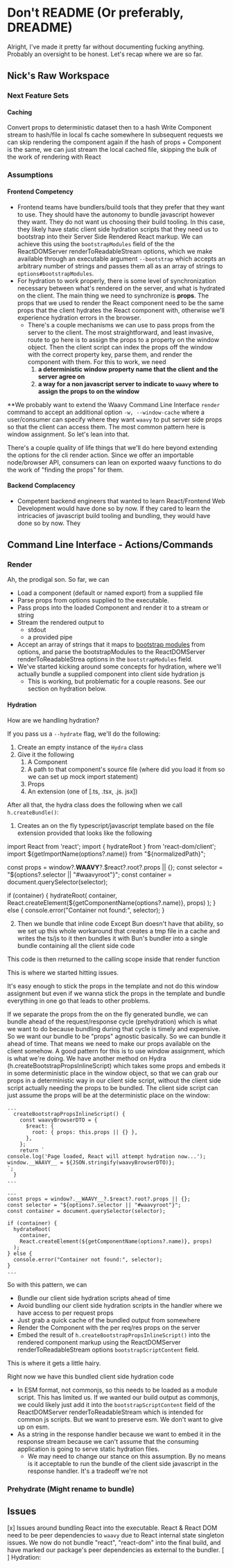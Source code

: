 # Don't README (Or preferably, DREADME)

Alright, I've made it pretty far without documenting fucking anything. Probably an oversight to be honest. Let's recap where we are so far.

## Nick's Raw Workspace

### Next Feature Sets

#### Caching

Convert props to deterministic dataset then to a hash
Write Component stream to hash/file in local fs cache somewhere
In subsequent requests we can skip rendering the component again
if the hash of props + Component is the same, we can just stream the local cached file,
skipping the bulk of the work of rendering with React

### Assumptions

#### Frontend Competency

- Frontend teams have bundlers/build tools that they prefer that they want to use. They should have the autonomy to bundle javascript however they want. They do not want us choosing their build tooling. In this case, they likely have static client side hydration scripts that they need us to bootstrap into their Server Side Rendered React markup. We can achieve this using the `bootstrapModules` field of the the ReactDOMServer renderToReadableStream options, which we make available through an executable argument `--bootstrap` which accepts an arbitrary number of strings and passes them all as an array of strings to `options#bootstrapModules`.
- For hydration to work properly, there is some level of synchronization necessary between what's rendered on the server, and what is hydrated on the client. The main thing we need to synchronize is **props**. The props that we used to render the React component need to be the same props that the client hydrates the React component with, otherwise we'll experience hydration errors in the browser. 
  - There's a couple mechanisms we can use to pass props from the server to the client. The most straightforward, and least invasive, route to go here is to assign the props to a property on the window object. Then the client script can index the props off the window with the correct property key, parse them, and render the component with them. For this to work, we need 
    1. **a deterministic window property name that the client and the server agree on**
    2. **a way for a non javascript server to indicate to `waavy` where to assign the props to on the window**

**We probably want to extend the Waavy Command Line Interface `render` command to accept an additional option `-w, --window-cache` where a user/consumer can specify where they want `waavy` to put server side props so that the client can access them. The most common pattern here is window assignment. So let's lean into that. 

There's a couple quality of life things that we'll do here beyond extending the options for the cli render action. Since we offer an importable node/browser API, consumers can lean on exported waavy functions to do the work of "finding the props" for them. 

#### Backend Complacency

- Competent backend engineers that wanted to learn React/Frontend Web Development would have done so by now. If they cared to learn the intricacies of javascript build tooling and bundling, they would have done so by now. They 

## Command Line Interface - Actions/Commands

### Render

Ah, the prodigal son. So far, we can 

- Load a component (default or named export) from a supplied file
- Parse props from options supplied to the executable.
- Pass props into the loaded Component and render it to a stream or string
- Stream the rendered output to
    - stdout
    - a provided pipe
- Accept an array of strings that it maps to [bootstrap modules](https://react.dev/reference/react-dom/server/renderToReadableStream#parameters) from options, and parse the bootstrapModules to the ReactDOMServer renderToReadableStrea options in the `bootstrapModules` field. 
- We've started kicking around some concepts for hydration, where we'll actually bundle a supplied component into client side hydration js
    - This is working, but problematic for a couple reasons. See our section on hydration below.

#### Hydration

How are we handling hydration?

If you pass us a `--hydrate` flag, we'll do the following:

1. Create an empty instance of the `Hydra` class
2. Give it the following
    1. A Component
    2. A path to that component's source file (where did you load it from so we can set up mock import statement)
    3. Props
    4. An extension (one of [.ts, .tsx, .js. jsx])

After all that, the hydra class does the following when we call `h.createBundle()`:

1. Creates an on the fly typescript/javascript template based on the file extension provided that looks like the following


import React from 'react';
import { hydrateRoot } from 'react-dom/client';
import ${getImportName(options?.name)} from "${normalizedPath}";

const props = window?.__WAAVY__?.$react?.root?.props || {};
const selector = "${options?.selector || "#waavyroot"}";
const container = document.querySelector(selector);

if (container) {
  hydrateRoot(
    container, 
    React.createElement(${getComponentName(options?.name)}, props)
  );
} else {
  console.error("Container not found:", selector);
}

2. Then we bundle that inline code
    Except Bun doesn't have that ability, so we set up this whole workaround
    that creates a tmp file in a cache and writes the ts/js to it then bundles it
    with Bun's bundler into a single bundle containing all the client side code

This code is then rreturned to the calling scope inside that render function

This is where we started hitting issues.

It's easy enough to stick the props in the template and not do this window assignment but even if we wanna stick the props in the template and bundle everything in one go that leads to other problems. 

If we separate the props from the on the fly generated bundle, we can bundle ahead of the request/response cycle (prehydration) which is what we want to do because bundling during that cycle is timely and expensive. So we want our bundle to be "props" agnostic basically. So we can bundle it ahead of time. That means we need to make our props available on the client somehow. A good pattern for this is to use window assignment, which is what we're doing. We have another method on Hydra (h.createBootstrapPropsInlineScript) which takes some props and embeds it in some deterministic place in the window object, so that we can grab our props in a deterministic way in our client side script, without the client side script actually needing the props to be bundled. The client side script can just assume the props will be at the deterministic place on the window:

```tsx
...
  createBootstrapPropsInlineScript() {
    const waavyBrowserDTO = {
      $react: {
        root: { props: this.props || {} },
      },
    };
    return `
console.log('Page loaded, React will attempt hydration now...');
window.__WAAVY__ = ${JSON.stringify(waavyBrowserDTO)};
`;
  }
...
```

```tsx
...
const props = window?.__WAAVY__?.$react?.root?.props || {};
const selector = "${options?.selector || "#waavyroot"}";
const container = document.querySelector(selector);

if (container) {
  hydrateRoot(
    container, 
    React.createElement(${getComponentName(options?.name)}, props)
  );
} else {
  console.error("Container not found:", selector);
}
...
```

So with this pattern, we can 

- Bundle our client side hydration scripts ahead of time
- Avoid bundling our client side hydration scripts in the handler where we have access to per request props
- Just grab a quick cache of the bundled output from somewhere
- Render the Component with the per req/res props on the server
- Embed the result of `h.createBootstrapPropsInlineScript()` into the rendered component markup using the ReactDOMServer renderToReadableStream options `bootstrapScriptContent` field.

This is where it gets a little hairy.

Right now we have this bundled client side hydration code 

- In ESM format, not commonjs, so this needs to be loaded as a module script. This has limited us. If we wanted our build output as commonjs, we could likely just add it into the `bootstrapScriptContent` field of the ReactDOMServer renderToReadableStream which is intended for common js scripts. But we want to preserve esm. We don't want to give up on esm. 
- As a string in the response handler because we want to embed it in the response stream because we can't assume that the consuming application is going to serve static hydration files. 
  - We may need to change our stance on this assumption. By no means is it acceptable to run the bundle of the client side javascript in the response handler. It's a tradeoff we're not

### Prehydrate (Might rename to bundle)

## Issues

[x] Issues around bundling React into the executable. React & React DOM need to be peer dependencies to `waavy` due to React internal state singleton issues. We now do not bundle "react", "react-dom" into the final build, and have marked our package's peer dependencies as external to the bundler.
[ ] Hydration:  